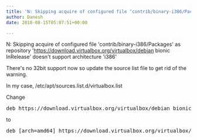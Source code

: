 ```yaml
---
title: 'N: Skipping acquire of configured file ‘contrib/binary-i386/Packages’ as repository ‘https://download.virtualbox.org/virtualbox/debian bionic InRelease’ doesn’t support architecture ‘i386’'
author: Danesh
date: 2018-08-15T05:07:51+00:00

---
```

N: Skipping acquire of configured file 'contrib/binary-i386/Packages' as repository 'https://download.virtualbox.org/virtualbox/debian bionic InRelease' doesn't support architecture 'i386'

There's no 32bit support now so update the source list file to get rid of the warning.

In my case, /etc/apt/sources.list.d/virtualbox.list

Change

<pre class="toolbar:2 nums:false lang:default decode:true">deb https://download.virtualbox.org/virtualbox/debian bionic contrib</pre>

to

<pre class="toolbar:2 nums:false lang:default decode:true">deb [arch=amd64] https://download.virtualbox.org/virtualbox/debian bionic contrib</pre>

 